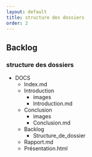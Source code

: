 ```yaml
---
layout: default
title: structure des dossiers
order: 2
---
```

<!--  -->
## Backlog
### structure des dossiers
- DOCS
  - Index.md
  - Introduction
    - images
    - Introduction.md
  - Conclusion
    - images
    - Conclusion.md
  - Backlog
    - Structure_de_dossier
  -  Rapport.md
  -  Présentation.html
